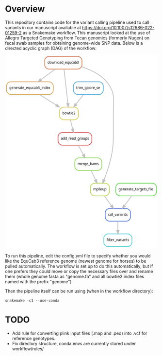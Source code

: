 # Overview
This repository contains code for the variant calling pipeline used to call variants in our manuscript available at https://doi.org/10.1007/s12686-022-01259-2 as a Snakemake workflow. This manuscript looked at the use of Allegro Targeted Genotyping from Tecan genomics (formerly Nugen) on fecal swab samples for obtaining genome-wide SNP data. Below is a directed acyclic graph (DAG) of the workflow: 

![Allegro_dag](allegro.png)

To run this pipeline, edit the config.yml file to specify whether you would like the EquCab3 reference genome (newest genome for horses) to be pulled automatically. The workflow is set up to do this automatically, but if one prefers they could move or copy the necessary files over and rename them (whole genome fasta as "genome.fa" and all bowtie2 index files named with the prefix "genome")

Then the pipeline itself can be run using (when in the workflow directory):
```
snakemake -c1 --use-conda
```

# TODO
- Add rule for converting plink input files (.map and .ped) into .vcf for reference genotypes.
- Fix directory structure, conda envs are currently stored under workflow/rules/ 
